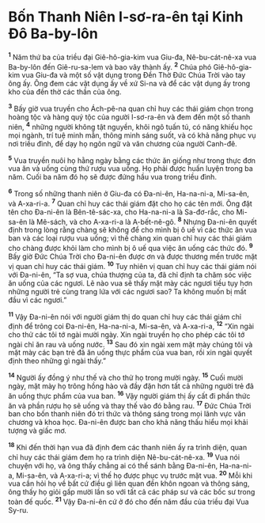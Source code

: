 # Bốn Thanh Niên I-sơ-ra-ên tại Kinh Đô Ba-by-lôn
<sup><b>1</b></sup> Năm thứ ba của triều đại Giê-hô-gia-kim vua Giu-đa, Nê-bu-cát-nê-xa vua Ba-by-lôn đến Giê-ru-sa-lem và bao vây thành ấy. <sup><b>2</b></sup> Chúa phó Giê-hô-gia-kim vua Giu-đa và một số vật dụng trong Đền Thờ Đức Chúa Trời vào tay ông ấy. Ông đem các vật dụng ấy về xứ Si-na và để các vật dụng ấy trong kho của đền thờ các thần của ông.

<sup><b>3</b></sup> Bấy giờ vua truyền cho Ách-pê-na quan chỉ huy các thái giám chọn trong hoàng tộc và hàng quý tộc của người I-sơ-ra-ên và đem đến một số thanh niên, <sup><b>4</b></sup> những người không tật nguyền, khôi ngô tuấn tú, có năng khiếu học mọi ngành, trí tuệ minh mẫn, thông minh sáng suốt, và có khả năng phục vụ nơi triều đình, để dạy họ ngôn ngữ và văn chương của người Canh-đê.

<sup><b>5</b></sup> Vua truyền nuôi họ hằng ngày bằng các thức ăn giống như trong thực đơn vua ăn và uống cùng thứ rượu vua uống. Họ phải được huấn luyện trong ba năm. Cuối ba năm đó họ sẽ được đứng hầu vua trong triều đình.

<sup><b>6</b></sup> Trong số những thanh niên ở Giu-đa có Đa-ni-ên, Ha-na-ni-a, Mi-sa-ên, và A-xa-ri-a. <sup><b>7</b></sup> Quan chỉ huy các thái giám đặt cho họ các tên mới. Ông đặt tên cho Đa-ni-ên là Bên-tê-sác-xa, cho Ha-na-ni-a là Sa-đơ-rắc, cho Mi-sa-ên là Mê-sách, và cho A-xa-ri-a là A-bết-nê-gô. <sup><b>8</b></sup> Nhưng Đa-ni-ên quyết định trong lòng rằng chàng sẽ không để cho mình bị ô uế vì các thức ăn vua ban và các loại rượu vua uống; vì thế chàng xin quan chỉ huy các thái giám cho chàng được khỏi làm cho mình bị ô uế qua việc ăn uống các thức đó. <sup><b>9</b></sup> Bấy giờ Đức Chúa Trời cho Đa-ni-ên được ơn và được thương mến trước mặt vị quan chỉ huy các thái giám. <sup><b>10</b></sup> Tuy nhiên vị quan chỉ huy các thái giám nói với Đa-ni-ên, “Ta sợ vua, chúa thượng của ta, đã chỉ định ta chăm sóc việc ăn uống của các ngươi. Lẽ nào vua sẽ thấy mặt mày các ngươi tiều tụy hơn những người trẻ cùng trang lứa với các ngươi sao? Ta không muốn bị mất đầu vì các ngươi.”

<sup><b>11</b></sup> Vậy Đa-ni-ên nói với người giám thị do quan chỉ huy các thái giám chỉ định để trông coi Đa-ni-ên, Ha-na-ni-a, Mi-sa-ên, và A-xa-ri-a, <sup><b>12</b></sup> “Xin ngài cho thử các tôi tớ ngài mười ngày. Xin ngài truyền họ cho phép các tôi tớ ngài chỉ ăn rau và uống nước. <sup><b>13</b></sup> Sau đó xin ngài xem mặt mày chúng tôi và mặt mày các bạn trẻ đã ăn uống thực phẩm của vua ban, rồi xin ngài quyết định theo những gì ngài thấy.”

<sup><b>14</b></sup> Người ấy đồng ý như thế và cho thử họ trong mười ngày. <sup><b>15</b></sup> Cuối mười ngày, mặt mày họ trông hồng hào và đầy đặn hơn tất cả những người trẻ đã ăn uống thực phẩm của vua ban. <sup><b>16</b></sup> Vậy người giám thị ấy cất đi phần thức ăn và phần rượu họ sẽ uống và thay thế vào đó bằng rau. <sup><b>17</b></sup> Đức Chúa Trời ban cho bốn thanh niên đó tri thức và thông sáng trong mọi lãnh vực văn chương và khoa học. Đa-ni-ên được ban cho khả năng thấu hiểu mọi khải tượng và giấc mơ.

<sup><b>18</b></sup> Khi đến thời hạn vua đã định đem các thanh niên ấy ra trình diện, quan chỉ huy các thái giám đem họ ra trình diện Nê-bu-cát-nê-xa. <sup><b>19</b></sup> Vua nói chuyện với họ, và ông thấy chẳng ai có thể sánh bằng Đa-ni-ên, Ha-na-ni-a, Mi-sa-ên, và A-xa-ri-a; vì thế họ được phục vụ trước mặt vua. <sup><b>20</b></sup> Mỗi khi vua cần hỏi họ về bất cứ điều gì liên quan đến khôn ngoan và thông sáng, ông thấy họ giỏi gấp mười lần so với tất cả các pháp sư và các bốc sư trong toàn đế quốc. <sup><b>21</b></sup> Vậy Đa-ni-ên cứ ở đó cho đến năm đầu của triều đại Vua Sy-ru.